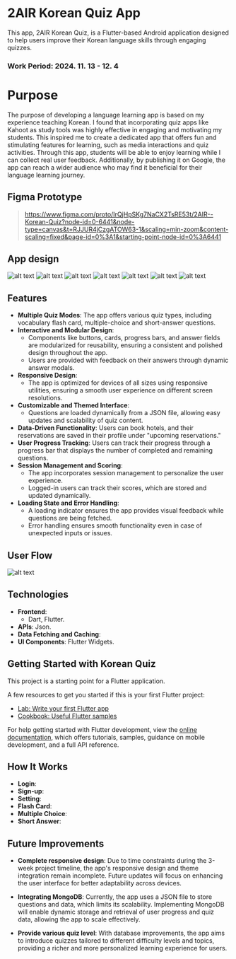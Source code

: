 # 2AIR Korean Quiz App

This app, 2AIR Korean Quiz, is a Flutter-based Android application designed to help users improve their Korean language skills through engaging quizzes.

### Work Period: 2024. 11. 13 - 12. 4

# Purpose

The purpose of developing a language learning app is based on my experience teaching Korean. I found that incorporating quiz apps like Kahoot as study tools was highly effective in engaging and motivating my students. This inspired me to create a dedicated app that offers fun and stimulating features for learning, such as media interactions and quiz activities. Through this app, students will be able to enjoy learning while I can collect real user feedback. Additionally, by publishing it on Google, the app can reach a wider audience who may find it beneficial for their language learning journey.

<!-- ![2AIR Korean Quiz Demo](./assets/Demo.gif) -->

## Figma Prototype

> https://www.figma.com/proto/IrQjHpSKg7NaCX2TsRE53t/2AIR--Korean-Quiz?node-id=0-6441&node-type=canvas&t=RJJUR4jCzgATOW63-1&scaling=min-zoom&content-scaling=fixed&page-id=0%3A1&starting-point-node-id=0%3A6441

## App design

![alt text](./assets/readme_img/image.png)
![alt text](./assets/readme_img/image-1.png)
![alt text](./assets/readme_img/image-12.png)
![alt text](./assets/readme_img/image-14.png)
![alt text](./assets/readme_img/image-13.png)
![alt text](./assets/readme_img/image-15.png)
![alt text](./assets/readme_img/image-16.png)

## Features

- **Multiple Quiz Modes**: The app offers various quiz types, including vocabulary flash card, multiple-choice and short-answer questions.
- **Interactive and Modular Design**:
  - Components like buttons, cards, progress bars, and answer fields are modularized for reusability, ensuring a consistent and polished design throughout the app.
  - Users are provided with feedback on their answers through dynamic answer modals.
- **Responsive Design**:
  - The app is optimized for devices of all sizes using responsive utilities, ensuring a smooth user experience on different screen resolutions.
- **Customizable and Themed Interface**:
  - Questions are loaded dynamically from a JSON file, allowing easy updates and scalability of quiz content.
- **Data-Driven Functionality**: Users can book hotels, and their reservations are saved in their profile under "upcoming reservations."
- **User Progress Tracking**: Users can track their progress through a progress bar that displays the number of completed and remaining questions.
- **Session Management and Scoring**:
  - The app incorporates session management to personalize the user experience.
  - Logged-in users can track their scores, which are stored and updated dynamically.
- **Loading State and Error Handling**:
  - A loading indicator ensures the app provides visual feedback while questions are being fetched.
  - Error handling ensures smooth functionality even in case of unexpected inputs or issues.

## User Flow

![alt text](./assets/readme_img/image-8.png)

## Technologies

- **Frontend**:
  - Dart, Flutter.
- **APIs**: Json.
- **Data Fetching and Caching**:
- **UI Components**: Flutter Widgets.

## Getting Started with Korean Quiz

This project is a starting point for a Flutter application.

A few resources to get you started if this is your first Flutter project:

- [Lab: Write your first Flutter app](https://docs.flutter.dev/get-started/codelab)
- [Cookbook: Useful Flutter samples](https://docs.flutter.dev/cookbook)

For help getting started with Flutter development, view the
[online documentation](https://docs.flutter.dev/), which offers tutorials,
samples, guidance on mobile development, and a full API reference.

## How It Works

- **Login**:
- **Sign-up**:
- **Setting**:
- **Flash Card**:
- **Multiple Choice**:
- **Short Answer**:

## Future Improvements

- **Complete responsive design**: Due to time constraints during the 3-week project timeline, the app's responsive design and theme integration remain incomplete. Future updates will focus on enhancing the user interface for better adaptability across devices.

- **Integrating MongoDB**: Currently, the app uses a JSON file to store questions and data, which limits its scalability. Implementing MongoDB will enable dynamic storage and retrieval of user progress and quiz data, allowing the app to scale effectively.
- **Provide various quiz level**: With database improvements, the app aims to introduce quizzes tailored to different difficulty levels and topics, providing a richer and more personalized learning experience for users.
